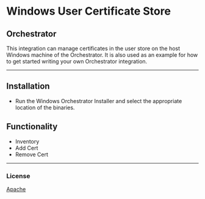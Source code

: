 ﻿# Windows User Certificate Store
## Orchestrator

This integration can manage certificates in the user store on the host Windows machine of the Orchestrator.  It is also used as an example for how to get started writing your own Orchestrator integration.

<!-- add integration specific information below -->
*** 
## Installation
- Run the Windows Orchestrator Installer and select the appropriate location of the binaries.

## Functionality
- Inventory
- Add Cert
- Remove Cert
 ***

### License
[Apache](https://apache.org/licenses/LICENSE-2.0)
